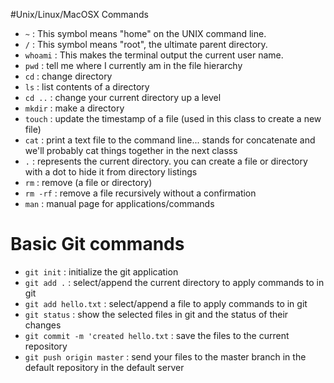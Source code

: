 #Unix/Linux/MacOSX Commands
* `~` : This symbol means "home" on the UNIX command line.
* `/` : This symbol means "root", the ultimate parent directory.
* `whoami` : This makes the terminal output the current user name.
* `pwd` : tell me where I currently am in the file hierarchy
* `cd` : change directory
* `ls` :  list contents of a directory
* `cd ..` : change your current directory up a level
* `mkdir` : make a directory
* `touch` : update the timestamp of a file (used in this class to create a new file)
* `cat` : print a text file to the command line... stands for concatenate and we'll probably cat things together in the next classs 
* `.` : represents the current directory. you can create a file or directory with a dot to hide it from directory listings
* `rm` : remove (a file or directory)
* `rm -rf` : remove a file recursively without a confirmation
* `man` : manual page for applications/commands

# Basic Git commands
* `git init` : initialize the git application
* `git add .` : select/append the current directory to apply commands to in git
* `git add hello.txt` : select/append a file to apply commands to in git
* `git status` : show the selected files in git and the status of their changes
* `git commit -m 'created hello.txt` : save the files to the current repository
* `git push origin master` : send your files to the master branch in the default repository in the default server
